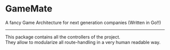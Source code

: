 # GameMate
A fancy Game Architecture for next generation companies (Written in Go!!)
___
This package contains all the controllers of the project.<br>
They allow to modularize all route-handling in a very human readable way.

